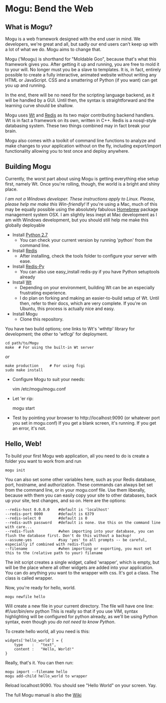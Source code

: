 # Mogu: Bend the Web 

## What is Mogu? ##
Mogu is a web framework designed with the end user in mind. We developers, we're great and all,
but sadly our end users can't keep up with a lot of what we do. Mogu aims to change that. 

Mogu ('Moʊgu) is shorthand for "Moldable Goo", because that's what this framework gives you. After
getting it up and running, you are free to mold it to your will. No longer must you be a slave to
templates. It is, in fact, entirely possible to create a fully interactive, animated website without
writing any HTML or JavaScript. CSS and a smattering of Python (if you want) can get you up and running.

In the end, there will be no need for the scripting language backend, as it will be handled by a GUI.
Until then, the syntax is straightforward and the learning curve should be shallow.

Mogu uses [Wt](http://www.webtoolkit.eu) and [Redis](http://www.redis.io) as its two major contributing
backend handlers. Wt is in fact a framework on its own, written in C++. Redis is a nosql-style databasing
system. These two things combined may in fact break your brain. 

Mogu also comes with a toolkit of command line functions to analyze and make changes to your application
without on the fly, including export/import functionality allowing you to test once and deploy anywhere.

## Building Mogu ##

Currently, the worst part about using Mogu is getting everything else setup first, namely Wt. Once you're
rolling, though, the world is a bright and shiny place. 

*I am not a Windows developer. These instructions apply to Linux. Please, please help me make this Win-friendly!*
If you're using a Mac, much of this may be equally possible using the absolutely fabulous
[Homebrew](http://mxcl.github.com/homebrew/) package management system OSX. I am slightly less inept at Mac
development as I am with Windows development, but you should still help me make this globally deployable

+ Install [Python 2.7](http://www.python.org)
    - You can check your current version by running 'python' from the command line.
+ Install [Redis](http://www.redis.io) 
    - After installing, check the tools folder to configure your server with ease.
+ Install [Redis-Py](http://www.github.com/andymccurdy/redis-py)
    - You can also use easy\_install redis-py if you have Python setuptools already
+ Install [Wt](http://www.webtoolkit.eu)
    - Depending on your environment, building Wt can be an especially frustrating experience. 
    - I do plan on forking and making an easier-to-build setup of Wt. Until then, refer to their
      docs, which are very complete. If you're on Ubuntu, this process is actually nice and easy.
+ Install Mogu 
    - Clone this repository.


You have two build options; one links to Wt's 'wthttp' library for development; the other to 'wtfcgi' for deployment.

    cd path/to/Mogu
    make  # For using the built-in Wt server

*or*

    make production     # For using fcgi
    sudo make install

+ Configure Mogu to suit your needs: 

    vim /etc/mogu/mogu.conf

+ Let 'er rip:

    mogu start

+ Test by pointing your browser to http://localhost:9090 (or whatever port you set in mogu.conf)
If you get a blank screen, it's running. If you get an error, it's not. 

## Hello, Web! ##

To build your first Mogu web application, all you need to do is create a folder you want to work from and run

    mogu init
    
You can also set some other variables here, such as your Redis database, port, hostname, and authorization.
These commands can always bet set from the command line, or in your mogu.conf file. Use them liberally, because
with them you can easily copy your site to other databases, back up your site, test changes, and so on. 
Here are the options:

    --redis-host 0.0.0.0    #default is 'localhost'
    --redis-port 0000       #default is 6379
    --redis-select 0        #default is 0
    --redis-auth password   #default is none. Use this on the command line with care...
    --redis-flush           #when importing into your database, you can flush the database first. Don't do this without a backup!
    --assume-yes            #say 'yes' to all prompts -- be careful, especially if combined with redis-flush
    --filename              #when importing or exporting, you must set this to the (relative path to your) filename

The init script creates a single widget, called 'wrapper', which is empty, but will be the place where all other widgets
are added into your application. You can do anything you want to the wrapper with css. It's got a class. The class is called wrapper.

Now, you're ready for hello, world.

    mogu newfile hello

Will create a new file in your current directory. The file will have one line: #!/usr/bin/env python
This is really so that if you use VIM, syntax highlighting will be configured for python already, as we'll be
using Python syntax, even though you *do not need to know Python*.

To create hello world, all you need is this:

    widgets['hello_world'] = {
        type    :   "text",  
        content :   "Hello, World!"
    }

Really, that's it.
You can then run:

    mogu import --filename hello
    mogu add-child hello_world to wrapper

Reload localhost:9090.
You should see "Hello World" on your screen. Yay.

The full Mogu manual is also the [Wiki](http://www.github.com/tomthorogood/mogu/wiki)
